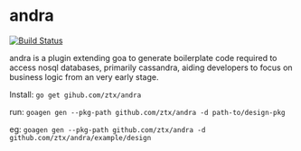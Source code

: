 # andra 
[![Build Status](https://travis-ci.org/ztx/andra.svg?branch=master)](https://travis-ci.org/ztx/andra)

andra is a plugin extending goa to generate boilerplate code required to access nosql databases, primarily cassandra, 
aiding developers to focus on business logic from an very early stage.


Install: 
`go get gihub.com/ztx/andra`

run:
`goagen gen --pkg-path github.com/ztx/andra -d path-to/design-pkg`

eg:
`goagen gen --pkg-path github.com/ztx/andra -d github.com/ztx/andra/example/design`
